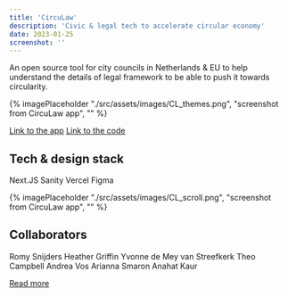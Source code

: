 ```yaml
---
title: 'CircuLaw'
description: 'Civic & legal tech to accelerate circular economy'
date: 2023-01-25
screenshot: ''
---
```


An open source tool for city councils in Netherlands & EU to help understand the details of legal framework to be able to push it towards circularity.

{% imagePlaceholder "./src/assets/images/CL_themes.png", "screenshot from CircuLaw app", ""  %}

[Link to the app](https://www.circulaw.nl/)
[Link to the code](https://github.com/Dark-Matter-Labs/circulaw)

## Tech & design stack

Next.JS
Sanity
Vercel
Figma

{% imagePlaceholder "./src/assets/images/CL_scroll.png", "screenshot from CircuLaw app", ""  %}

## Collaborators

Romy Snijders
Heather Griffin
Yvonne de Mey van Streefkerk
Theo Campbell
Andrea Vos
Arianna Smaron
Anahat Kaur

[Read more](https://darkmatterlabs.org/initiatives/circulaw)



